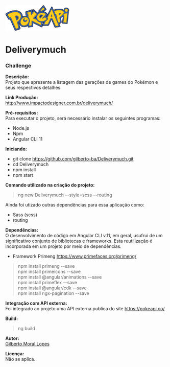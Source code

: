 <img src="https://github.com/gilberto-ba/Deliverymuch/blob/master/src/assets/img/logo_pokeapi.png?raw=true" width="200" height="80" alt="Pokemon">

# Deliverymuch
<h3>Challenge</h3>

<strong>Descrição:</strong><br />
Projeto que apresente a listagem das gerações de games do
Pokémon e seus respectivos detalhes.

<strong>Link Produção:</strong><br />
http://www.impactodesigner.com.br/deliverymuch/<br />

<strong>Pré-requisitos:</strong><br />
Para executar o projeto, será necessário instalar os seguintes programas:
- Node.js
- Npm
- Angular CLI 11

<strong>Iniciando:</strong>
- git clone https://github.com/gilberto-ba/Deliverymuch.git
- cd Deliverymuch
- npm install
- npm start

<strong>Comando utilizado na criação do projeto:</strong><br />
> ng new Deliverymuch --style=scss --routing<br />

Ainda foi utizado outras dependências para essa aplicação como:<br />
- Sass (scss)<br /> 
- routing<br />

<strong>Dependências:</strong><br />
O desenvolvimento de código em Angular CLI v.11, em geral, usufrui de um significativo conjunto de bibliotecas e frameworks. Esta reutilização é incorporada em um projeto por meio de dependências.

- Framework Primeng 
https://www.primefaces.org/primeng/<br />
> npm install primeng --save<br /> 
> npm install primeicons --save<br /> 
> npm install @angular/animations --save<br /> 
> npm install primeflex --save<br /> 
> npm install @angular/cdk --save<br />
> npm install ngx-pagination --save<br />

<strong>Integração com API externa:</strong><br />
Foi integrado ao projeto uma API externa publica do site https://pokeapi.co/

<strong>Build:</strong><br />
> ng build

<strong>Autor:</strong><br />
<a href="http://www.impactodesigner.com.br/portfolio/" target="_blank">Gilberto Moral Lopes</a>

<strong>Licença:</strong><br />
Não se aplica.